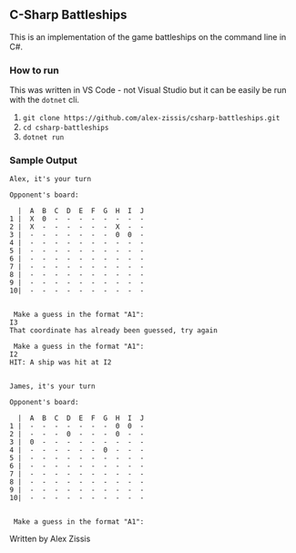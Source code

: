 ## C-Sharp Battleships

This is an implementation of the game battleships on the command line in C#.

### How to run
This was written in VS Code - not Visual Studio but it can be easily be run with the `dotnet` cli.

1. `git clone https://github.com/alex-zissis/csharp-battleships.git`
2. `cd csharp-battleships`
3.  `dotnet run`

### Sample Output
```
Alex, it's your turn 

Opponent's board: 

  |  A  B  C  D  E  F  G  H  I  J 
1 |  X  0  -  -  -  -  -  -  -  - 
2 |  X  -  -  -  -  -  -  X  -  - 
3 |  -  -  -  -  -  -  -  0  0  - 
4 |  -  -  -  -  -  -  -  -  -  - 
5 |  -  -  -  -  -  -  -  -  -  - 
6 |  -  -  -  -  -  -  -  -  -  - 
7 |  -  -  -  -  -  -  -  -  -  - 
8 |  -  -  -  -  -  -  -  -  -  - 
9 |  -  -  -  -  -  -  -  -  -  - 
10|  -  -  -  -  -  -  -  -  -  - 


 Make a guess in the format "A1":
I3
That coordinate has already been guessed, try again

 Make a guess in the format "A1":
I2
HIT: A ship was hit at I2


James, it's your turn 

Opponent's board: 

  |  A  B  C  D  E  F  G  H  I  J 
1 |  -  -  -  -  -  -  -  0  0  - 
2 |  -  -  -  0  -  -  -  0  -  - 
3 |  0  -  -  -  -  -  -  -  -  - 
4 |  -  -  -  -  -  -  0  -  -  - 
5 |  -  -  -  -  -  -  -  -  -  - 
6 |  -  -  -  -  -  -  -  -  -  - 
7 |  -  -  -  -  -  -  -  -  -  - 
8 |  -  -  -  -  -  -  -  -  -  - 
9 |  -  -  -  -  -  -  -  -  -  - 
10|  -  -  -  -  -  -  -  -  -  - 


 Make a guess in the format "A1":
```

Written by Alex Zissis